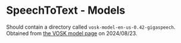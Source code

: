 # SpeechToText - Models

Should contain a directory called `vosk-model-en-us-0.42-gigaspeech`. Obtained from [the VOSK model page](https://alphacephei.com/vosk/models) on 2024/08/23.